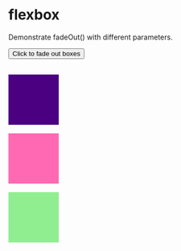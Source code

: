 # flexbox
<html>
<head>
  <script src="https://ajax.googleapis.com/ajax/libs/jquery/3.6.0/jquery.min.js"></script>
<script>
$(document).ready(function(){
  $("button").click(function(){
    $("#div1").fadeOut();
    $("#div2").fadeOut("slow");
    $("#div3").fadeOut(3000);
  });
});
</script>
</head>
<body>

<p>Demonstrate fadeOut() with different parameters.</p>

<button>Click to fade out boxes</button><br><br>

<div id="div1" style="width:100px;height:100px;background-color: indigo;"></div><br>
<div id="div2" style="width:100px;height:100px;background-color:hotpink;"></div><br>
<div id="div3" style="width:100px;height:100px;background-color:lightgreen;"></div>

</body>
</html>
